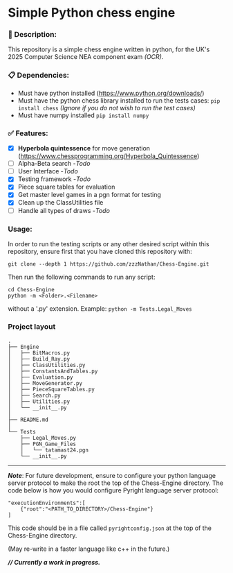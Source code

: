 # Simple Python chess engine

### :page_with_curl: Description:
This repository is a simple chess engine written in python, for the UK's 2025 Computer Science NEA component exam *(OCR)*.

### :clipboard: Dependencies:
- Must have python installed (https://www.python.org/downloads/)
- Must have the python chess library installed to run the tests cases: `pip install chess` *(Ignore if you do not wish to run the test cases)*
- Must have numpy installed `pip install numpy`

### :white_check_mark: Features:
- [x] __Hyperbola quintessence__ for move generation (https://www.chessprogramming.org/Hyperbola_Quintessence)
- [ ] Alpha-Beta search -*Todo* 
- [ ] User Interface -*Todo*
- [x] Testing framework -*Todo*
- [x] Piece square tables for evaluation
- [x] Get master level games in a pgn format for testing
- [x] Clean up the ClassUtilities file 
- [ ] Handle all types of draws -*Todo*

### Usage:
In order to run the testing scripts or any other desired script within this repository, ensure first that you have cloned this repository with:
```
git clone --depth 1 https://github.com/zzzNathan/Chess-Engine.git
```
Then run the following commands to run any script:
```
cd Chess-Engine
python -m <Folder>.<Filename>
```
without a '.py' extension. Example: `python -m Tests.Legal_Moves`

### Project layout
```
.
├── Engine
│   ├── BitMacros.py
│   ├── Build_Ray.py
│   ├── ClassUtilities.py
│   ├── ConstantsAndTables.py
│   ├── Evaluation.py
│   ├── MoveGenerator.py
│   ├── PieceSquareTables.py
│   ├── Search.py
│   ├── Utilities.py
│   └── __init__.py 
│
├── README.md
│
└── Tests
    ├── Legal_Moves.py
    ├── PGN_Game_Files
    │   └── tatamast24.pgn
    └── __init__.py
```
---
__*Note*__: For future development, ensure to configure your python
language server protocol to make the root the top of the
Chess-Engine directory. The code below is how you would
configure Pyright language server protocol: 

```
"executionEnvironments":[
    {"root":"<PATH_TO_DIRECTORY>/Chess-Engine"}
]
```
This code should be in a file called `pyrightconfig.json` at
the top of the Chess-Engine directory.

(May re-write in a faster language like c++ in the future.)

__*// Currently a work in progress.*__
